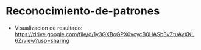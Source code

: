 # Reconocimiento-de-patrones

* Visualizacion de resultado: https://drive.google.com/file/d/1y3GXBoGPX0vcycB0HASb3vZtuAyXKL6Z/view?usp=sharing 
